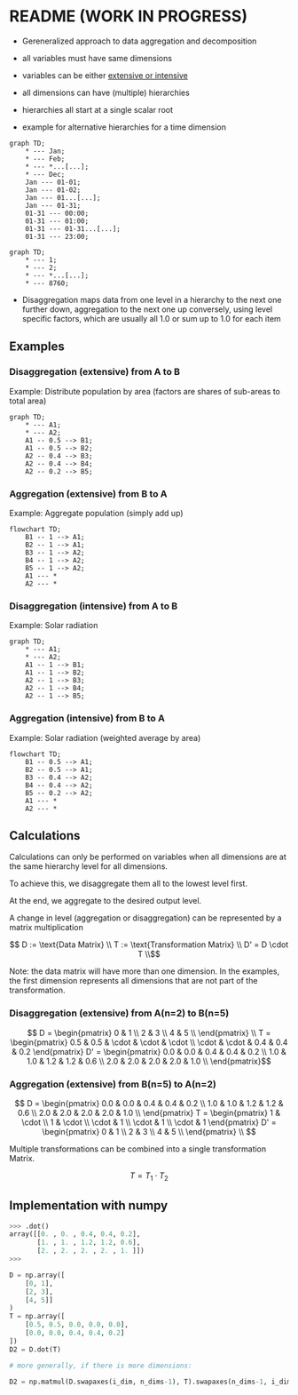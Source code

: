 # README (WORK IN PROGRESS)

* Gereneralized approach to data aggregation and decomposition

* all variables must have same dimensions
* variables can be either [extensive or intensive](https://en.wikipedia.org/wiki/Intensive_and_extensive_properties)
* all dimensions can have (multiple) hierarchies
* hierarchies all start at a single scalar root
* example for alternative hierarchies for a time dimension

```mermaid
graph TD;
    * --- Jan;
    * --- Feb;
    * --- *...[...];
    * --- Dec;
    Jan --- 01-01;
    Jan --- 01-02;
    Jan --- 01...[...];
    Jan --- 01-31;
    01-31 --- 00:00;
    01-31 --- 01:00;
    01-31 --- 01-31...[...];
    01-31 --- 23:00;
```

```mermaid
graph TD;
    * --- 1;
    * --- 2;
    * --- *...[...];
    * --- 8760;
```

* Disaggregation maps data from one level in a hierarchy to the next one further down, aggregation to the next one up conversely, using level specific factors, which are usually all 1.0 or sum up to 1.0 for each item

## Examples

### Disaggregation (extensive) from A to B

Example: Distribute population by area (factors are shares of sub-areas to total area)

```mermaid
graph TD;
    * --- A1;
    * --- A2;
    A1 -- 0.5 --> B1;
    A1 -- 0.5 --> B2;
    A2 -- 0.4 --> B3;
    A2 -- 0.4 --> B4;
    A2 -- 0.2 --> B5;

```

### Aggregation (extensive) from B to A

Example: Aggregate population (simply add up)

```mermaid
flowchart TD;
    B1 -- 1 --> A1;
    B2 -- 1 --> A1;
    B3 -- 1 --> A2;
    B4 -- 1 --> A2;
    B5 -- 1 --> A2;
    A1 --- *
    A2 --- *
```

### Disaggregation (intensive) from A to B

Example: Solar radiation

```mermaid
graph TD;
    * --- A1;
    * --- A2;
    A1 -- 1 --> B1;
    A1 -- 1 --> B2;
    A2 -- 1 --> B3;
    A2 -- 1 --> B4;
    A2 -- 1 --> B5;

```

### Aggregation (intensive) from B to A


Example: Solar radiation (weighted average by area)

```mermaid
flowchart TD;
    B1 -- 0.5 --> A1;
    B2 -- 0.5 --> A1;
    B3 -- 0.4 --> A2;
    B4 -- 0.4 --> A2;
    B5 -- 0.2 --> A2;
    A1 --- *
    A2 --- *
```

## Calculations

Calculations can only be performed on variables when all dimensions are
at the same hierarchy level for all dimensions.

To achieve this, we disaggregate them all to the lowest level first.

At the end, we aggregate to the desired output level.

A change in level (aggregation or disaggregation) can be represented by a matrix multiplication


```math
    D := \text{Data Matrix} \\
    T := \text{Transformation Matrix} \\
    D' = D \cdot T \\
```

Note: the data matrix will have more than one dimension.
In the examples, the first dimension represents all dimensions that are not part of the transformation.

### Disaggregation (extensive) from A(n=2) to B(n=5)

```math
    D = \begin{pmatrix}
        0 & 1 \\
        2 & 3 \\
        4 & 5 \\
    \end{pmatrix} \\

    T = \begin{pmatrix}
        0.5 & 0.5 & \cdot & \cdot & \cdot \\
        \cdot & \cdot & 0.4 & 0.4 & 0.2
    \end{pmatrix}

    D' = \begin{pmatrix}
        0.0 & 0.0 & 0.4 & 0.4 & 0.2 \\
        1.0 & 1.0 & 1.2 & 1.2 & 0.6 \\
        2.0 & 2.0 & 2.0 & 2.0 & 1.0 \\
    \end{pmatrix}
```

### Aggregation (extensive) from B(n=5) to A(n=2)

```math
    D = \begin{pmatrix}
        0.0 & 0.0 & 0.4 & 0.4 & 0.2 \\
        1.0 & 1.0 & 1.2 & 1.2 & 0.6 \\
        2.0 & 2.0 & 2.0 & 2.0 & 1.0 \\
    \end{pmatrix}

    T = \begin{pmatrix}
        1 & \cdot \\
        1 & \cdot \\
        \cdot & 1 \\
        \cdot & 1 \\
        \cdot & 1
    \end{pmatrix}

    D' = \begin{pmatrix}
        0 & 1 \\
        2 & 3 \\
        4 & 5 \\
    \end{pmatrix} \\

```

Multiple transformations can be combined into a single transformation Matrix.

```math
    T = T_1 \cdot T_2
```

## Implementation with numpy

```python
>>> .dot()
array([[0. , 0. , 0.4, 0.4, 0.2],
       [1. , 1. , 1.2, 1.2, 0.6],
       [2. , 2. , 2. , 2. , 1. ]])
>>>

D = np.array([
    [0, 1],
    [2, 3],
    [4, 5]]
)
T = np.array([
    [0.5, 0.5, 0.0, 0.0, 0.0],
    [0.0, 0.0, 0.4, 0.4, 0.2]
])
D2 = D.dot(T)

# more generally, if there is more dimensions:

D2 = np.matmul(D.swapaxes(i_dim, n_dims-1), T).swapaxes(n_dims-1, i_dim)
```
